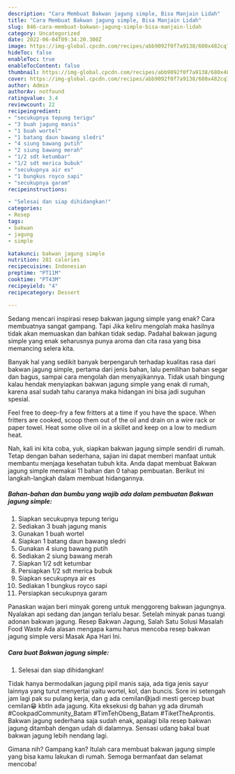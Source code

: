 ```yaml
---
description: "Cara Membuat Bakwan jagung simple, Bisa Manjain Lidah"
title: "Cara Membuat Bakwan jagung simple, Bisa Manjain Lidah"
slug: 846-cara-membuat-bakwan-jagung-simple-bisa-manjain-lidah
category: Uncategorized
date: 2022-06-04T09:34:20.300Z
image: https://img-global.cpcdn.com/recipes/abb9092f0f7a9138/680x482cq70/bakwan-jagung-simple-foto-resep-utama.jpg
hideToc: false
enableToc: true
enableTocContent: false
thumbnail: https://img-global.cpcdn.com/recipes/abb9092f0f7a9138/680x482cq70/bakwan-jagung-simple-foto-resep-utama.jpg
cover: https://img-global.cpcdn.com/recipes/abb9092f0f7a9138/680x482cq70/bakwan-jagung-simple-foto-resep-utama.jpg
author: Admin
authorAv: notfound
ratingvalue: 3.4
reviewcount: 22
recipeingredient:
- "secukupnya tepung terigu"
- "3 buah jagung manis"
- "1 buah wortel"
- "1 batang daun bawang sledri"
- "4 siung bawang putih"
- "2 siung bawang merah"
- "1/2 sdt ketumbar"
- "1/2 sdt merica bubuk"
- "secukupnya air es"
- "1 bungkus royco sapi"
- "secukupnya garam"
recipeinstructions:

- "Selesai dan siap dihidangkan!"
categories:
- Resep
tags:
- bakwan
- jagung
- simple

katakunci: bakwan jagung simple 
nutrition: 281 calories
recipecuisine: Indonesian
preptime: "PT11M"
cooktime: "PT43M"
recipeyield: "4"
recipecategory: Dessert

---
```



Sedang mencari inspirasi resep bakwan jagung simple yang enak? Cara membuatnya sangat gampang. Tapi Jika keliru mengolah maka hasilnya tidak akan memuaskan dan bahkan tidak sedap. Padahal bakwan jagung simple yang enak seharusnya punya aroma dan cita rasa yang bisa memancing selera kita.


Banyak hal yang sedikit banyak berpengaruh terhadap kualitas rasa dari bakwan jagung simple, pertama dari jenis bahan, lalu pemilihan bahan segar dan bagus, sampai cara mengolah dan menyajikannya. Tidak usah bingung kalau hendak menyiapkan bakwan jagung simple yang enak di rumah, karena asal sudah tahu caranya maka hidangan ini bisa jadi suguhan spesial.

Feel free to deep-fry a few fritters at a time if you have the space. When fritters are cooked, scoop them out of the oil and drain on a wire rack or paper towel. Heat some olive oil in a skillet and keep on a low to medium heat.


Nah, kali ini kita coba, yuk, siapkan bakwan jagung simple sendiri di rumah. Tetap dengan bahan sederhana, sajian ini dapat memberi manfaat untuk membantu menjaga kesehatan tubuh kita. Anda dapat membuat Bakwan jagung simple memakai 11 bahan dan 0 tahap pembuatan. Berikut ini langkah-langkah dalam membuat hidangannya.

<!--inarticleads1-->

##### Bahan-bahan dan bumbu yang wajib ada dalam pembuatan Bakwan jagung simple:

1. Siapkan secukupnya tepung terigu
1. Sediakan 3 buah jagung manis
1. Gunakan 1 buah wortel
1. Siapkan 1 batang daun bawang sledri
1. Gunakan 4 siung bawang putih
1. Sediakan 2 siung bawang merah
1. Siapkan 1/2 sdt ketumbar
1. Persiapkan 1/2 sdt merica bubuk
1. Siapkan secukupnya air es
1. Sediakan 1 bungkus royco sapi
1. Persiapkan secukupnya garam


Panaskan wajan beri minyak goreng untuk menggoreng bakwan jagungnya. Nyalakan api sedang dan jangan terlalu besar. Setelah minyak panas tuangi adonan bakwan jagung. Resep Bakwan Jagung, Salah Satu Solusi Masalah Food Waste Ada alasan mengapa kamu harus mencoba resep bakwan jagung simple versi Masak Apa Hari Ini. 

<!--inarticleads2-->

##### Cara buat Bakwan jagung simple:


1. Selesai dan siap dihidangkan!

Tidak hanya bermodalkan jagung pipil manis saja, ada tiga jenis sayur lainnya yang turut menyertai yaitu wortel, kol, dan buncis. Sore ini setengah jam lagi pak su pulang kerja, dan g ada cemilan😅jadi mesti gercep buat cemilan😁 kbtln ada jagung. Kita eksekusi dg bahan yg ada dirumah #CookpadCommunity_Batam #TimTehObeng_Batam #TiketTheAprontis. Bakwan jagung sederhana saja sudah enak, apalagi bila resep bakwan jagung ditambah dengan udah di dalamnya. Sensasi udang bakal buat bakwan jagung lebih nendang lagi. 

Gimana nih? Gampang kan? Itulah cara membuat bakwan jagung simple yang bisa kamu lakukan di rumah. Semoga bermanfaat dan selamat mencoba!
